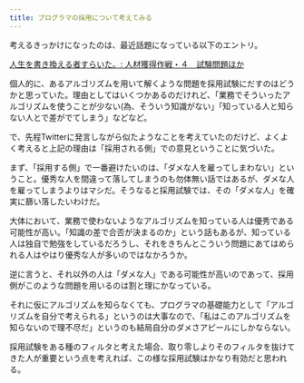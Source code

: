 ```yaml
---
title: プログラマの採用について考えてみる
---
```

考えるきっかけになったのは、最近話題になっている以下のエントリ。

<a href="http://okajima.air-nifty.com/b/2010/01/post-abc6.html">人生を書き換える者すらいた。: 人材獲得作戦・４　試験問題ほか</a>

個人的に、あるアルゴリズムを用いて解くような問題を採用試験にだすのはどうかと思っていた。理由としてはいくつかあるのだけれど、「業務でそういったアルゴリズムを使うことが少ない(為、そういう知識がない」「知っている人と知らない人とで差がでてしまう」などなど。

で、先程Twitterに発言しながら似たようなことを考えていたのだけど、よくよく考えると上記の理由は「採用される側」での意見ということに気づいた。

まず、「採用する側」で一番避けたいのは、「ダメな人を雇ってしまわない」ということ。優秀な人を間違って落してしまうのも勿体無い話ではあるが、ダメな人を雇ってしまうよりはマシだ。そうなると採用試験では、その「ダメな人」を確実に篩い落したいわけだ。

大体において、業務で使わないようなアルゴリズムを知っている人は優秀である可能性が高い。「知識の差で合否が決まるのか」という話もあるが、知っている人は独自で勉強をしているだろうし、それをきちんとこういう問題にあてはめられる人はやはり優秀な人が多いのではなかろうか。

逆に言うと、それ以外の人は「ダメな人」である可能性が高いのであって、採用側がこのような問題を用いるのは割と理にかなっている。

それに仮にアルゴリズムを知らなくても、プログラマの基礎能力として「アルゴリズムを自分で考えられる」というのは大事なので、「私はこのアルゴリズムを知らないので理不尽だ」というのも結局自分のダメさアピールにしかならない。

採用試験をある種のフィルタと考えた場合、取り零しよりそのフィルタを抜けてきた人が重要という点を考えれば、この様な採用試験はかなり有効だと思われる。
